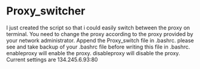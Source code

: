 # Proxy_switcher
I just created the script so that i could easily switch between the proxy on terminal.
You need to change the proxy according to the proxy provided by your network administrator.
Append the Proxy_switch file in .bashrc. please see and take backup of your .bashrc file before writing this file in .bashrc.
enableproxy will enable the proxy.
disableproxy will disable the proxy.
Current settings are 134.245.6.93:80
